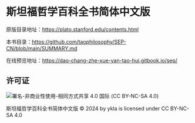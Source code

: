 # 斯坦福哲学百科全书简体中文版


原版目录地址：<https://plato.stanford.edu/contents.html>

本书目录：<https://github.com/taophilosophy/SEP-CN/blob/main/SUMMARY.md>

在线预览地址：<https://dao-chang-zhe-xue-yan-tao-hui.gitbook.io/sep/>

## 许可证

![署名-非商业性使用-相同方式共享 4.0 国际 (CC BY-NC-SA 4.0)](https://licensebuttons.net/l/by-nc-sa/4.0/88x31.png)

斯坦福哲学百科全书简体中文版 © 2024 by ykla is licensed under CC BY-NC-SA 4.0 
